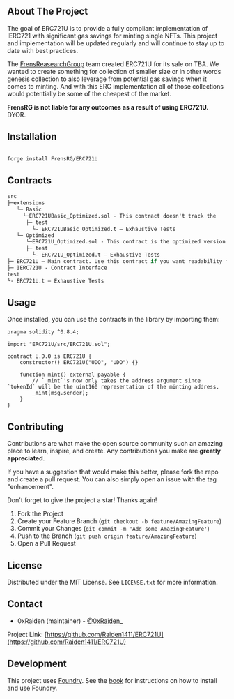 <!-- ABOUT THE PROJECT -->

## About The Project

The goal of ERC721U is to provide a fully compliant implementation of IERC721 with significant gas savings for minting single NFTs. This project and implementation will be updated regularly and will continue to stay up to date with best practices.

The [FrensReasearchGroup](https://twitter.com/FrensRG) team created ERC721U for its sale on TBA. We wanted to create something for collection of smaller size or in other words genesis collection to also leverage from potential gas savings when it comes to minting. And with this ERC implementation all of those collections would potentially be some of the cheapest of the market.

**FrensRG is not liable for any outcomes as a result of using ERC721U.** DYOR.

## Installation

```sh

forge install FrensRG/ERC721U

```

## Contracts

```ml
src
├─extensions  
   └─ Basic
     └─ERC721UBasic_Optimized.sol - This contract doesn't track the    total supply neither the burnt tokens. Use this if you only care about gas savings.
      ├─ test
        └- ERC721UBasic_Optimized.t — Exhaustive Tests
   └─ Optimized
      └─ERC721U_Optimized.sol - This contract is the optimized version of ERC721U. It has everything that ERC721U.sol has but with  gas savings.
      ├─ test
        └- ERC721U_Optimized.t — Exhaustive Tests            
├─ ERC721U — Main contract. Use this contract if you want readability from it.
├─ IERC721U - Contract Interface
test
└- ERC721U.t — Exhaustive Tests
```

<!-- USAGE EXAMPLES -->

## Usage

Once installed, you can use the contracts in the library by importing them:

```solidity
pragma solidity ^0.8.4;

import "ERC721U/src/ERC721U.sol";

contract U.D.O is ERC721U {
    constructor() ERC721U("UDO", "UDO") {}

    function mint() external payable {
        // `_mint`'s now only takes the address argument since `tokenId` will be the uint160 representation of the minting address.
        _mint(msg.sender);
    }
}
```

<!-- CONTRIBUTING -->

## Contributing

Contributions are what make the open source community such an amazing place to learn, inspire, and create. Any contributions you make are **greatly appreciated**.

If you have a suggestion that would make this better, please fork the repo and create a pull request. You can also simply open an issue with the tag "enhancement".

Don't forget to give the project a star! Thanks again!

1. Fork the Project
2. Create your Feature Branch (`git checkout -b feature/AmazingFeature`)
3. Commit your Changes (`git commit -m 'Add some AmazingFeature'`)
4. Push to the Branch (`git push origin feature/AmazingFeature`)
5. Open a Pull Request

<!-- LICENSE -->

## License

Distributed under the MIT License. See `LICENSE.txt` for more information.

<!-- CONTACT -->

## Contact
- 0xRaiden (maintainer) - [@0xRaiden_](https://twitter.com/0xRaiden_)

Project Link: [https://github.com/Raiden1411/ERC721U](https://github.com/Raiden1411/ERC721U)


## Development

This project uses [Foundry](https://getfoundry.sh). See the [book](https://book.getfoundry.sh/getting-started/installation.html) for instructions on how to install and use Foundry.
